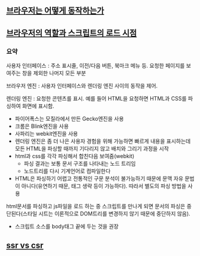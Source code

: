 ## [브라우저는 어떻게 동작하는가](https://d2.naver.com/helloworld/59361)

## [브라우저의 역할과 스크립트의 로드 시점](https://webclub.tistory.com/630)

### 요약

사용자 인터페이스 : 주소 표시줄, 이전/다음 버튼, 북마크 메뉴 등. 요청한 페이지를 보여주는 창을 제외한 나머지 모든 부분

브라우저 엔진 : 사용자 인터페이스와 렌더링 엔진 사이의 동작을 제어.

렌더링 엔진 : 요청한 콘텐츠를 표시. 예를 들어 HTML을 요청하면 HTML과 CSS를 파싱하여 화면에 표시함.

- 파이어폭스는 모질라에서 만든 Gecko엔진을 사용
- 크롬은 Blink엔진을 사용
- 사파리는 webkit엔진을 사용
- 렌더링 엔진은 좀 더 나은 사용자 경험을 위해 가능하면 빠르게 내용을 표시하는데 모든 HTML을 파싱할 때까지 기다리지 않고 배치와 그리기 과정을 시작
- html과 css를 각각 파싱해서 합친다음 보여줌(webkit)
  - 파싱 결과는 보통 문서 구조를 나타내는 노드 트리임
  - 노드트리를 다시 기계언어로 컴파일한다
- HTML은 파싱하기 어렵고 전통적인 구문 분석이 불가능하기 때문에 문맥 자유 문법이 아니다(유연하기 때문, 태그 생략 등이 가능하다). 따라서 별도의 파싱 방법을 사용

html문서를 파싱하고 js파일을 로드 하는 중 스크립트를 만나게 되면 문서의 파싱은 중단된다(스타일 시트는 이론적으로 DOM트리를 변경하지 않기 때문에 중단하지 않음).

- 스크립트 소스를 body태그 끝에 두는 것을 권장

## [ssr vs csr](https://goodgid.github.io/Server-Side-Rendering-and-Client-Side-Rendering/)
